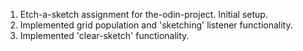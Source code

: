 1. Etch-a-sketch assignment for the-odin-project. Initial setup.
2. Implemented grid population and 'sketching' listener functionality.
3. Implemented 'clear-sketch' functionality.